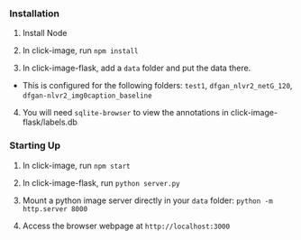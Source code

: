 ### Installation
1. Install Node 

2. In click-image, run `npm install`

3. In click-image-flask, add a `data` folder and put the data there. 

- This is configured for the following folders: `test1`, `dfgan_nlvr2_netG_120`, `dfgan-nlvr2_img0caption_baseline`

4. You will need `sqlite-browser` to view the annotations in click-image-flask/labels.db

### Starting Up
1. In click-image, run `npm start`
   
2. In click-image-flask, run `python server.py`

3. Mount a python image server directly in your `data` folder: `python -m http.server 8000`

4. Access the browser webpage at `http://localhost:3000`